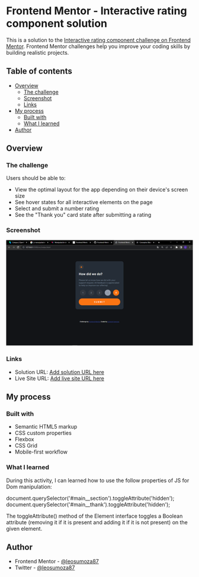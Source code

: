 # Frontend Mentor - Interactive rating component solution

This is a solution to the [Interactive rating component challenge on Frontend Mentor](https://www.frontendmentor.io/challenges/interactive-rating-component-koxpeBUmI). Frontend Mentor challenges help you improve your coding skills by building realistic projects. 

## Table of contents

- [Overview](#overview)
  - [The challenge](#the-challenge)
  - [Screenshot](#screenshot)
  - [Links](#links)
- [My process](#my-process)
  - [Built with](#built-with)
  - [What I learned](#what-i-learned)
- [Author](#author)

## Overview

### The challenge

Users should be able to:

- View the optimal layout for the app depending on their device's screen size
- See hover states for all interactive elements on the page
- Select and submit a number rating
- See the "Thank you" card state after submitting a rating

### Screenshot

![](./screeshot.png)

### Links

- Solution URL: [Add solution URL here](https://your-solution-url.com)
- Live Site URL: [Add live site URL here](https://your-live-site-url.com)

## My process

### Built with

- Semantic HTML5 markup
- CSS custom properties
- Flexbox
- CSS Grid
- Mobile-first workflow


### What I learned

During this activity, I can learned how to use the follow properties of JS for Dom manipulation: 

document.querySelector('#main__section').toggleAttribute('hidden');    
document.querySelector('#main__thank').toggleAttribute('hidden');

The toggleAttribute() method of the Element interface toggles a Boolean attribute (removing it if it is present and adding it if it is not present) on the given element.  

## Author

- Frontend Mentor - [@leosumoza87](https://www.frontendmentor.io/profile/yourusername)
- Twitter - [@leosumoza87](https://www.twitter.com/leosumoza87)


